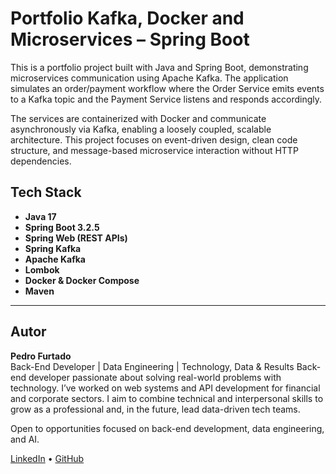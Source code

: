 # Portfolio Kafka, Docker and Microservices – Spring Boot

This is a portfolio project built with Java and Spring Boot, demonstrating microservices communication using Apache Kafka. The application simulates an order/payment workflow where the Order Service emits events to a Kafka topic and the Payment Service listens and responds accordingly.

The services are containerized with Docker and communicate asynchronously via Kafka, enabling a loosely coupled, scalable architecture. This project focuses on event-driven design, clean code structure, and message-based microservice interaction without HTTP dependencies.

## Tech Stack

- **Java 17**
- **Spring Boot 3.2.5**
- **Spring Web (REST APIs)**
- **Spring Kafka**
- **Apache Kafka**
- **Lombok**
- **Docker & Docker Compose**
- **Maven**


---

## Autor

**Pedro Furtado**\
Back-End Developer | Data Engineering | Technology, Data & Results
Back-end developer passionate about solving real-world problems with technology. I’ve worked on web systems and API development for financial and corporate sectors. I aim to combine technical and interpersonal skills to grow as a professional and, in the future, lead data-driven tech teams.

Open to opportunities focused on back-end development, data engineering, and AI.

[LinkedIn](https://www.linkedin.com/in/pedrofurtado-dev/) • [GitHub](https://github.com/pedrofurtadoflores)

